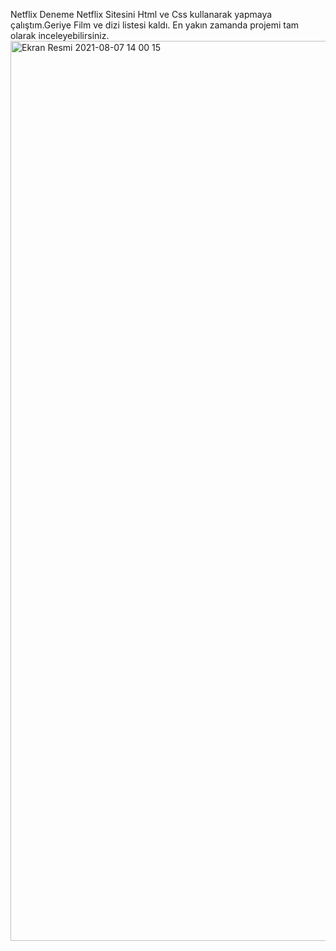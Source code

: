 Netflix Deneme
Netflix Sitesini Html ve Css kullanarak yapmaya çalıştım.Geriye Film ve dizi listesi kaldı.
En yakın zamanda projemi tam olarak inceleyebilirsiniz.
<img width="1440" alt="Ekran Resmi 2021-08-07 14 00 15" src="https://user-images.githubusercontent.com/59255005/128598070-c78c0ef5-3633-462f-a213-ea009cd2f848.png">

